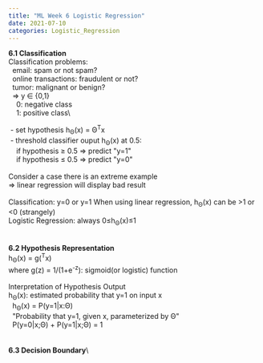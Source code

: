 ```yaml
---
title: "ML Week 6 Logistic Regression"
date: 2021-07-10
categories: Logistic_Regression
---
```

**6.1 Classification**\
Classification problems:\
&nbsp; email: spam or not spam?\
&nbsp; online transactions: fraudulent or not?\
&nbsp; tumor: malignant or benign?\
&nbsp; => y ∈ {0,1}\
&nbsp; &nbsp; 0: negative class\
&nbsp; &nbsp; 1: positive class\

&nbsp;- set hypothesis h<sub>Θ</sub>(x) = Θ<sup>T</sup>x\
&nbsp;- threshold classifier ouput h<sub>Θ</sub>(x) at 0.5:\
&nbsp; &nbsp; if hypothesis ≥ 0.5 => predict "y=1"\
&nbsp; &nbsp; if hypothesis ≤ 0.5 => predict "y=0"\
\
Consider a case there is an extreme example\
=> linear regression will display bad result\
\
Classification: y=0 or y=1
When using linear regression, h<sub>Θ</sub>(x) can be >1 or <0 (strangely)\
Logistic Regression: always 0≤h<sub>Θ</sub>(x)≤1\
\
\
**6.2 Hypothesis Representation**\
h<sub>Θ</sub>(x) = g(<sup>T</sup>x)\
where g(z) = 1/(1+e<sup>-z</sup>): sigmoid(or logistic) function\
\
Interpretation of Hypothesis Output\
h<sub>Θ</sub>(x): estimated probability that y=1 on input x\
&nbsp; h<sub>Θ</sub>(x) = P(y=1|x:Θ)\
&nbsp; "Probability that y=1, given x, parameterized by Θ"\
&nbsp; P(y=0|x;Θ) + P(y=1|x;Θ) = 1\
\
\
**6.3 Decision Boundary**\

